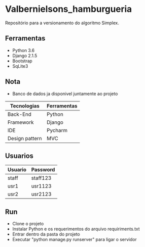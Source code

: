 # Valbernielsons_hamburgueria

Repositório para a versionamento do algoritmo Simplex.

## Ferramentas

- Python 3.6
- Django 2.1.5
- Bootstrap
- SqLite3

## Nota 
- Banco de dados ja disponivel juntamente ao projeto

Tecnologias | Ferramentas
--------- | ------
Back-End    | Python
Framework     | Django
IDE | Pycharm
Design pattern  | MVC 

## Usuarios

Usuario | Password
--------- | ------
staff | staff123
usr1  | usr1123
usr2  | usr2123

## Run

- Clone o projeto
- Instalar Python e os requerimentos do arquivo requiriments.txt
- Entrar dentro da pasta do projeto
- Executar "python manage.py runserver" para ligar o servidor
